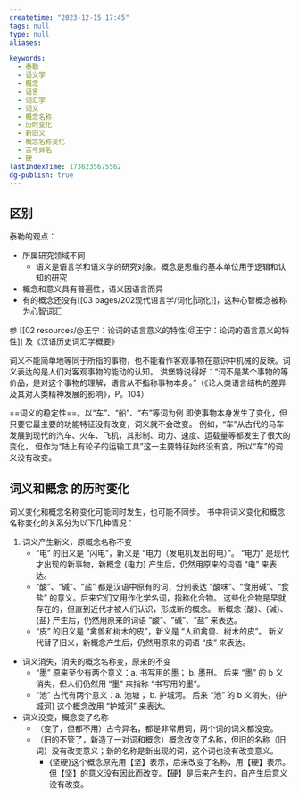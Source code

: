 ```yaml
---
createtime: "2023-12-15 17:45"
tags: null
type: null
aliases:

keywords:
  - 泰勒
  - 语义学
  - 概念
  - 语言
  - 词汇学
  - 词义
  - 概念名称
  - 历时变化
  - 新旧义
  - 概念名称变化
  - 古今异名
  - 硬
lastIndexTime: 1736235675562
dg-publish: true
---
```


## 区别
泰勒的观点：
- 所属研究领域不同
	- 语义是语言学和语义学的研究对象。概念是思维的基本单位用于逻辑和认知的研究
- 概念和意义具有普遍性，语义因语言而异
- 有的概念还没有[[03 pages/202现代语言学/词化\|词化]]，这种心智概念被称为心智词汇

参 [[02 resources/@王宁：论词的语言意义的特性\|@王宁：论词的语言意义的特性]] 及《汉语历史词汇学概要》

词义不能简单地等同于所指的事物，也不能看作客观事物在意识中机械的反映。词义表达的是人们对客观事物的能动的认知。
洪堡特说得好：“词不是某个事物的等价品，是对这个事物的理解，语言从不指称事物本身。”（《论人类语言结构的差异及其对人类精神发展的影响》，P。104）

==词义的稳定性==。以“车”、“船”、“布”等词为例
即使事物本身发生了变化，但只要它最主要的功能特征没有改变，词义就不会改变。
例如，“车”从古代的马车发展到现代的汽车、火车、飞机，其形制、动力、速度、运载量等都发生了很大的变化， 但作为“陆上有轮子的运输工具”这一主要特征始终没有变，所以“车”的词义没有改变。

## 词义和概念 的历时变化 
词义变化和概念名称变化可能同时发生，也可能不同步。 书中将词义变化和概念名称变化的关系分为以下几种情况：

1. 词义产生新义，原概念名称不变
	- “电” 的旧义是 “闪电”，新义是 “电力（发电机发出的电）”。 “电力” 是现代才出现的新事物，新概念 {电力} 产生后，仍然用原来的词语 “电” 来表达。
	- “酸”、“碱”、“盐” 都是汉语中原有的词，分别表达 “酸味”、“食用碱”、“食盐” 的意义。后来它们又用作化学名词，指称化合物。 这些化合物是早就存在的，但直到近代才被人们认识，形成新的概念。 新概念 {酸}、{碱}、{盐} 产生后，仍然用原来的词语 “酸”、“碱”、“盐” 来表达。
	- “皮” 的旧义是 “禽兽和树木的皮”，新义是 “人和禽兽、树木的皮”。 新义代替了旧义，新概念产生后，仍然用原来的词语 “皮” 来表达。
- 词义消失，消失的概念名称变，原来的不变
	- “墨” 原来至少有两个意义：a. 书写用的墨； b. 墨刑。 后来 “墨” 的 b 义消失，但人们仍然用 “墨” 来指称 “书写用的墨”。
    - “池” 古代有两个意义：a. 池塘； b. 护城河。 后来 “池” 的 b 义消失，{护城河} 这个概念改用 “护城河” 来表达。
- 词义没变，概念变了名称
	- （变了，但都不用）古今异名，都是非常用词，两个词的词义都没变。
	- （旧的不管了，新造了一对词和概念）概念改变了名称，但旧的名称（旧词）没有改变意义；新的名称是新出现的词，这个词也没有改变意义。
		- {坚硬}这个概念原先用【坚】表示，后来改变了名称，用【硬】表示。但【坚】的意义没有因此而改变。【硬】是后来产生的，自产生后意义没有改变。


